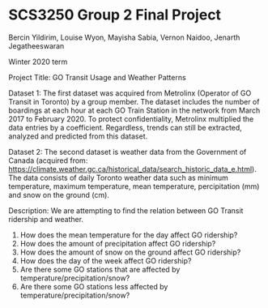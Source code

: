 # SCS3250 Group 2 Final Project
 Bercin Yildirim, Louise Wyon, Mayisha Sabia, Vernon Naidoo, Jenarth Jegatheeswaran
 
 Winter 2020 term

 Project Title: GO Transit Usage and Weather Patterns

 Dataset 1: The first dataset was acquired from Metrolinx (Operator of GO Transit in Toronto) by a group member. The dataset includes the number of boardings at each hour at each GO Train Station in the network from March 2017 to February 2020. To protect confidentiality, Metrolinx multiplied the data entries by a coefficient. Regardless, trends can still be extracted, analyzed and predicted from this dataset.

 Dataset 2: The second dataset is weather data from the Government of Canada (acquired from: https://climate.weather.gc.ca/historical_data/search_historic_data_e.html). The data consists of daily Toronto weather data such as minimum temperature, maximum temperature, mean temperature, percipitation (mm) and snow on the ground (cm).

 Description: We are attempting to find the relation between GO Transit ridership and weather.
 1. How does the mean temperature for the day affect GO ridership?
 2. How does the amount of precipitation affect GO ridership? 
 3. How does the amount of snow on the ground affect GO ridership?
 4. How does the day of the week affect GO ridership?
 5. Are there some GO stations that are affected by temperature/precipitation/snow?
 6. Are there some GO stations less affected by temperature/precipitation/snow?